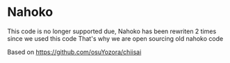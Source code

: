 # Nahoko

This code is no longer supported due, Nahoko has been rewriten 2 times since we used this code
That's why we are open sourcing old nahoko code

Based on https://github.com/osuYozora/chiisai
